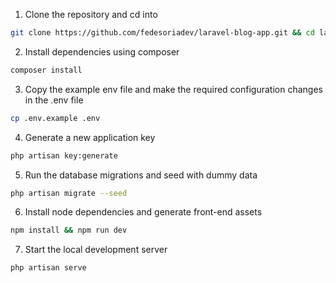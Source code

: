1. Clone the repository and cd into
```bash
git clone https://github.com/fedesoriadev/laravel-blog-app.git && cd laravel-blog-app
```
2. Install dependencies using composer
```bash
composer install
```
3. Copy the example env file and make the required configuration changes in the .env file
```bash
cp .env.example .env
```
4. Generate a new application key
```bash
php artisan key:generate
```
5. Run the database migrations and seed with dummy data
```bash
php artisan migrate --seed
```
6. Install node dependencies and generate front-end assets
```bash
npm install && npm run dev
```
7. Start the local development server
```bash
php artisan serve
```
